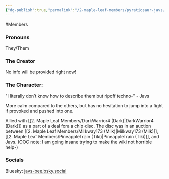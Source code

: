 ```yaml
---
{"dg-publish":true,"permalink":"/2-maple-leaf-members/pyratiosaur-javs/","created":"2024-11-25T13:28:47.390-05:00"}
---
```


#Members 
### Pronouns 
They/Them
### The Creator
No info will be provided right now!
### The Character:
"I literally don’t know how to describe them but ripoff techno-"
\- Javs  

More calm compared to the others, but has no hesitation to jump into a fight if provoked and pushed into one. 

Allied with [[2. Maple Leaf Members/DarkWarrior4 (Dark)\|DarkWarrior4 (Dark)]] as a part of a deal fora a chip disc. The disc was in an auction between [[2. Maple Leaf Members/Milkway173 (Milk)\|Milkway173 (Milk)]], [[2. Maple Leaf Members/PineappleTrain (Tiki)\|PineappleTrain (Tiki)]], and Javs. (OOC note: I am going insane trying to make the wiki not horrible help-)
### Socials
Bluesky: [javs-bee.bsky.social](https://bsky.app/profile/javs-bee.bsky.social)
